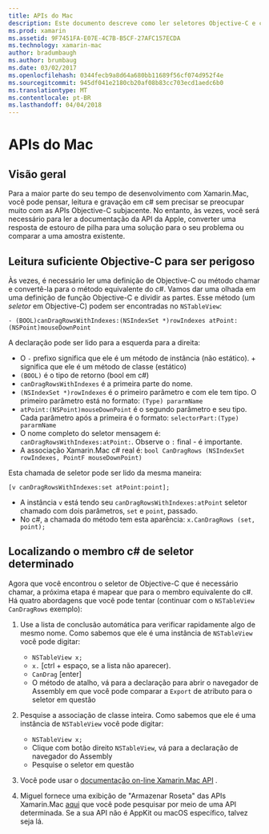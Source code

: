 ```yaml
---
title: APIs do Mac
description: Este documento descreve como ler seletores Objective-C e como localizar seus métodos c# correspondentes.
ms.prod: xamarin
ms.assetid: 9F7451FA-E07E-4C7B-B5CF-27AFC157ECDA
ms.technology: xamarin-mac
author: bradumbaugh
ms.author: brumbaug
ms.date: 03/02/2017
ms.openlocfilehash: 0344fecb9a8d64a680bb11689f56cf074d952f4e
ms.sourcegitcommit: 945df041e2180cb20af08b83cc703ecd1aedc6b0
ms.translationtype: MT
ms.contentlocale: pt-BR
ms.lasthandoff: 04/04/2018
---
```

# <a name="mac-apis"></a>APIs do Mac

## <a name="overview"></a>Visão geral

Para a maior parte do seu tempo de desenvolvimento com Xamarin.Mac, você pode pensar, leitura e gravação em c# sem precisar se preocupar muito com as APIs Objective-C subjacente. No entanto, às vezes, você será necessário para ler a documentação da API da Apple, converter uma resposta de estouro de pilha para uma solução para o seu problema ou comparar a uma amostra existente.

## <a name="reading-enough-objective-c-to-be-dangerous"></a>Leitura suficiente Objective-C para ser perigoso

Às vezes, é necessário ler uma definição de Objective-C ou método chamar e convertê-la para o método equivalente do c#. Vamos dar uma olhada em uma definição de função Objective-C e dividir as partes. Esse método (um *seletor* em Objective-C) podem ser encontradas no `NSTableView`:

```objc
- (BOOL)canDragRowsWithIndexes:(NSIndexSet *)rowIndexes atPoint:(NSPoint)mouseDownPoint
```

A declaração pode ser lido para a esquerda para a direita:

- O `-` prefixo significa que ele é um método de instância (não estático). + significa que ele é um método de classe (estático)
- `(BOOL)` é o tipo de retorno (bool em c#)
- `canDragRowsWithIndexes` é a primeira parte do nome.
- `(NSIndexSet *)rowIndexes` é o primeiro parâmetro e com ele tem tipo. O primeiro parâmetro está no formato: `(Type) pararmName`
- `atPoint:(NSPoint)mouseDownPoint` é o segundo parâmetro e seu tipo. Cada parâmetro após a primeira é o formato: `selectorPart:(Type) pararmName`
- O nome completo do seletor mensagem é: `canDragRowsWithIndexes:atPoint:`. Observe o `:` final - é importante.
- A associação Xamarin.Mac c# real é: `bool CanDragRows (NSIndexSet rowIndexes, PointF mouseDownPoint)`

Esta chamada de seletor pode ser lido da mesma maneira:

```objc
[v canDragRowsWithIndexes:set atPoint:point];
```

- A instância `v` está tendo seu `canDragRowsWithIndexes:atPoint` seletor chamado com dois parâmetros, `set` e `point`, passado.
- No c#, a chamada do método tem esta aparência: `x.CanDragRows (set, point);`

<a name="finding_selector" />

## <a name="finding-the-c-member-for-a-given-selector"></a>Localizando o membro c# de seletor determinado

Agora que você encontrou o seletor de Objective-C que é necessário chamar, a próxima etapa é mapear que para o membro equivalente do c#. Há quatro abordagens que você pode tentar (continuar com o `NSTableView CanDragRows` exemplo):

1. Use a lista de conclusão automática para verificar rapidamente algo de mesmo nome. Como sabemos que ele é uma instância de `NSTableView` você pode digitar:

    - `NSTableView x;`
    - `x.` [ctrl + espaço, se a lista não aparecer).
    - `CanDrag` [enter]
    - O método de atalho, vá para a declaração para abrir o navegador de Assembly em que você pode comparar a `Export` de atributo para o seletor em questão

2. Pesquise a associação de classe inteira. Como sabemos que ele é uma instância de `NSTableView` você pode digitar:

    - `NSTableView x;`
    - Clique com botão direito `NSTableView`, vá para a declaração de navegador do Assembly
    - Pesquise o seletor em questão

3. Você pode usar o [documentação on-line Xamarin.Mac API](https://developer.xamarin.com/api/root/monomac-lib/) .

4. Miguel fornece uma exibição de "Armazenar Roseta" das APIs Xamarin.Mac [aqui](http://tirania.org/tmp/rosetta.html) que você pode pesquisar por meio de uma API determinada. Se a sua API não é AppKit ou macOS específico, talvez seja lá.

<!--
Note: In some cases, the assembly browser can hit a bug where it will open but not jump to the right definition. Keep that tab open, switch back to your source code and try again.
Note: The assembly browser tricks currently only works with Xamarin.Mac Classic. This will be fixed in a future version.
-->

